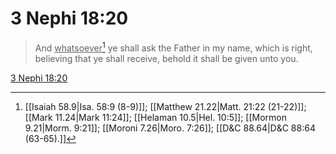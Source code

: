 # 3 Nephi 18:20

> And <u>whatsoever</u>[^a] ye shall ask the Father in my name, which is right, believing that ye shall receive, behold it shall be given unto you.

[3 Nephi 18:20](https://www.churchofjesuschrist.org/study/scriptures/bofm/3-ne/18?lang=eng&id=p20#p20)


[^a]: [[Isaiah 58.9|Isa. 58:9 (8-9)]]; [[Matthew 21.22|Matt. 21:22 (21-22)]]; [[Mark 11.24|Mark 11:24]]; [[Helaman 10.5|Hel. 10:5]]; [[Mormon 9.21|Morm. 9:21]]; [[Moroni 7.26|Moro. 7:26]]; [[D&C 88.64|D&C 88:64 (63-65).]]
